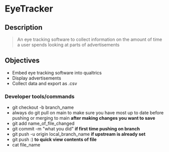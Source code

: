 # EyeTracker
## Description
> An eye tracking software to collect information on 
> the amount of time a user spends looking at parts of advertisements
## Objectives
- Embed eye tracking software into qualtrics
- Display advertisements
- Collect data and export as .csv 




### Developer tools/commands
- git checkout -b branch_name
- always do git pull on main to make sure you have most up to date before pushing or merging to main
**after making changes you want to save**
- git add name_of_file_changed
- git commit -m "what you did"
**if first time pushing on branch**
- git push -u origin local_branch_name
**if upstream is already set**
- git push :)
**to quick view contents of file**
- cat file_name
